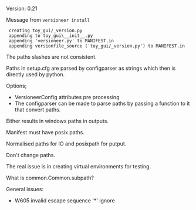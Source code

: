 Version: 0.21

Message from `versioneer install`

```
 creating toy_gui/_version.py
 appending to toy_gui\__init__.py
 appending 'versioneer.py' to MANIFEST.in
 appending versionfile_source ('toy_gui/_version.py') to MANIFEST.in
```
The paths slashes are not consistent.

Paths in setup.cfg are parsed by configparser as strings which then is directly
used by python.

Options;

* VersioneerConfig attributes pre processing
* The configparser can be made to parse paths by passing a function to it that
convert paths.

Either results in windows paths in outputs.

Manifest must have posix paths.

Normalised paths for IO and posixpath for putput.

Don't change paths.

The real issue is in creating virtual environments for testing.

What is common.Common.subpath?

General issues:

* W605 invalid escape sequence '\*' ignore
